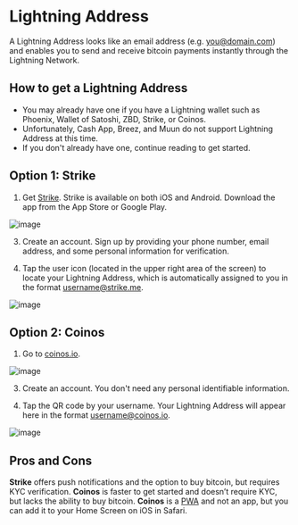 # Lightning Address

A Lightning Address looks like an email address (e.g. you@domain.com) and enables you to send and receive bitcoin payments instantly through the Lightning Network.

## How to get a Lightning Address
- You may already have one if you have a Lightning wallet such as Phoenix, Wallet of Satoshi, ZBD, Strike, or Coinos.
- Unfortunately, Cash App, Breez, and Muun do not support Lightning Address at this time. 
- If you don't already have one, continue reading to get started.

## Option 1: Strike

1. Get [Strike](https://strike.me/). Strike is available on both iOS and Android. Download the app from the App Store or Google Play.
   
![image](https://github.com/user-attachments/assets/b6d43e5c-0670-4673-85fe-8f2e809e62f3)

3. Create an account. Sign up by providing your phone number, email address, and some personal information for verification.

4. Tap the user icon (located in the upper right area of the screen) to locate your Lightning Address, which is automatically assigned to you in the format username@strike.me.
   
![image](https://github.com/user-attachments/assets/b21c6b1f-ead2-4419-956e-c73fc46a434d)

## Option 2: Coinos

1. Go to [coinos.io](https://coinos.io).

![image](https://github.com/user-attachments/assets/d2300f40-b118-4c12-a75c-d41153165a90)

3. Create an account. You don't need any personal identifiable information. 

4. Tap the QR code by your username. Your Lightning Address will appear here in the format username@coinos.io.

![image](https://github.com/user-attachments/assets/d1a693ca-7738-494f-a848-0b1485d1d6e0)

## Pros and Cons 
**Strike** offers push notifications and the option to buy bitcoin, but requires KYC verification. **Coinos** is faster to get started and doesn’t require KYC, but lacks the ability to buy bitcoin. **Coinos** is a [PWA](https://www.google.com/search?q=how+to+add+a+pwa+to+your+home+screen+safari) and not an app, but you can add it to your Home Screen on iOS in Safari.
